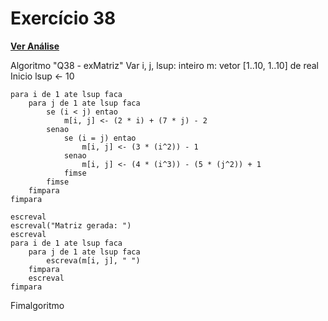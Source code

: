 # Exercício 38

[**Ver Análise**](Analise38.md)

Algoritmo "Q38 - exMatriz"
Var
    i, j, lsup: inteiro
    m: vetor [1..10, 1..10] de real
Inicio
    lsup <- 10
    
    para i de 1 ate lsup faca
        para j de 1 ate lsup faca
            se (i < j) entao
                m[i, j] <- (2 * i) + (7 * j) - 2
            senao
                se (i = j) entao
                    m[i, j] <- (3 * (i^2)) - 1
                senao
                    m[i, j] <- (4 * (i^3)) - (5 * (j^2)) + 1
                fimse
            fimse
        fimpara
    fimpara
    
    escreval
    escreval("Matriz gerada: ")
    escreval
    para i de 1 ate lsup faca
        para j de 1 ate lsup faca
            escreva(m[i, j], " ")
        fimpara
        escreval
    fimpara
Fimalgoritmo
